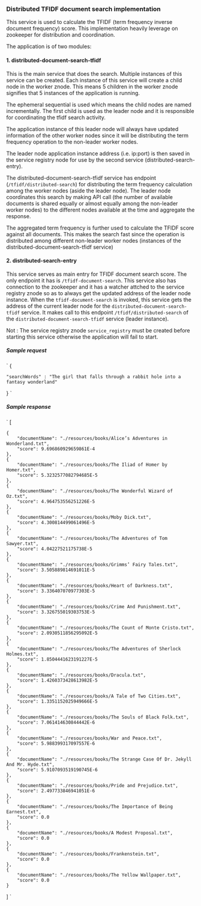 ### Distributed TFIDF document search implementation

This service is used to calculate the TFIDF (term frequency inverse document frequency) score. This implementation heavily leverage on zookeeper for distribution and coordination.

The application is of two modules:

#### 1. distributed-document-search-tfidf

This is the main service that does the search. Multiple instances of this service can be created. Each instance of this service will create a child node in the worker znode.
This means 5 children in the worker znode signifies that 5 instances of the application is running. 

The ephemeral sequential is used which means the child nodes are named incrementally. The first child is used as the leader node and it is responsible for coordinating the tfidf search activity.

The application instance of this leader node will always have updated information of the other worker nodes since 
it will be distributing the term frequency operation to the non-leader worker nodes.

The leader node application instance address (i.e. ip:port) is then saved in the service registry node for use by the second service (distributed-search-entry).

The distributed-document-search-tfidf service has endpoint (`/tfidf/distributed-search`) for distributing the term frequency calculation among the worker nodes (aside the leader node). 
The leader node coordinates this search by making API call (the number of available documents is shared equally or almost equally among the non-leader worker nodes) 
to the different nodes available at the time and aggregate the response.

The aggregated term frequency is further used to calculate the TFIDF score against all documents. 
This makes the search fast since the operation is distributed among different non-leader worker nodes (instances of the distributed-document-search-tfidf service)


#### 2. distributed-search-entry

This service serves as main entry for TFIDF document search score. The only endpoint it has is `/tfidf-document-search`. 
This service also has connection to the zookeeper and it has a watcher attched to the service registry znode so as to always get the updated 
address of the leader node instance. When the `tfidf-document-search` is invoked, this service gets the address of the current leader
node for the `distributed-document-search-tfidf` service. It makes call to this endpoint `/tfidf/distributed-search` of
the `distributed-document-search-tfidf` service (leader instance).

Not : The service registry znode `service_registry` must be created before starting this service otherwise the application will fail to start.

##### Sample request

`
{


    "searchWords" : "The girl that falls through a rabbit hole into a fantasy wonderland"
}
`

##### Sample response

`
[


    {
        "documentName": "./resources/books/Alice’s Adventures in Wonderland.txt",
        "score": 9.696860929659861E-4
    },
    {
        "documentName": "./resources/books/The Iliad of Homer by Homer.txt",
        "score": 5.3232577082794685E-5
    },
    {
        "documentName": "./resources/books/The Wonderful Wizard of Oz.txt",
        "score": 4.964753556251226E-5
    },
    {
        "documentName": "./resources/books/Moby Dick.txt",
        "score": 4.300814499061496E-5
    },
    {
        "documentName": "./resources/books/The Adventures of Tom Sawyer.txt",
        "score": 4.04227521175738E-5
    },
    {
        "documentName": "./resources/books/Grimms’ Fairy Tales.txt",
        "score": 3.505889814691011E-5
    },
    {
        "documentName": "./resources/books/Heart of Darkness.txt",
        "score": 3.336407070977303E-5
    },
    {
        "documentName": "./resources/books/Crime And Punishment.txt",
        "score": 3.326755019303753E-5
    },
    {
        "documentName": "./resources/books/The Count of Monte Cristo.txt",
        "score": 2.0930511856295092E-5
    },
    {
        "documentName": "./resources/books/The Adventures of Sherlock Holmes.txt",
        "score": 1.8504441623191227E-5
    },
    {
        "documentName": "./resources/books/Dracula.txt",
        "score": 1.4260373428613982E-5
    },
    {
        "documentName": "./resources/books/A Tale of Two Cities.txt",
        "score": 1.3351152025949666E-5
    },
    {
        "documentName": "./resources/books/The Souls of Black Folk.txt",
        "score": 7.061414630844442E-6
    },
    {
        "documentName": "./resources/books/War and Peace.txt",
        "score": 5.988399317097557E-6
    },
    {
        "documentName": "./resources/books/The Strange Case Of Dr. Jekyll And Mr. Hyde.txt",
        "score": 5.9107093519190745E-6
    },
    {
        "documentName": "./resources/books/Pride and Prejudice.txt",
        "score": 2.497733846941051E-6
    },
    {
        "documentName": "./resources/books/The Importance of Being Earnest.txt",
        "score": 0.0
    },
    {
        "documentName": "./resources/books/A Modest Proposal.txt",
        "score": 0.0
    },
    {
        "documentName": "./resources/books/Frankenstein.txt",
        "score": 0.0
    },
    {
        "documentName": "./resources/books/The Yellow Wallpaper.txt",
        "score": 0.0
    }
]
`
